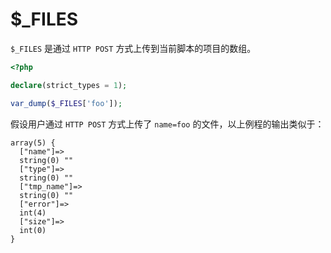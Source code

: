 # $_FILES

`$_FILES` 是通过 `HTTP POST` 方式上传到当前脚本的项目的数组。

```php
<?php

declare(strict_types = 1);

var_dump($_FILES['foo']);

```

假设用户通过 `HTTP POST` 方式上传了 `name=foo` 的文件，以上例程的输出类似于：

```
array(5) {
  ["name"]=>
  string(0) ""
  ["type"]=>
  string(0) ""
  ["tmp_name"]=>
  string(0) ""
  ["error"]=>
  int(4)
  ["size"]=>
  int(0)
}
```

